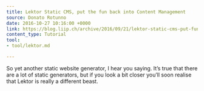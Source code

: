 ```yaml
---
title: Lektor Static CMS, put the fun back into Content Management
source: Donato Rotunno
date: 2016-10-27 10:16:00 +0000
link: https://blog.liip.ch/archive/2016/09/21/lektor-static-cms-put-fun-back-content-management.html
content_type: Tutorial
tool:
- tool/lektor.md

---
```

So yet another static website generator, I hear you saying. It’s true that there are a lot of static generators, but if you look a bit closer you’ll soon realise that Lektor is really a different beast.





